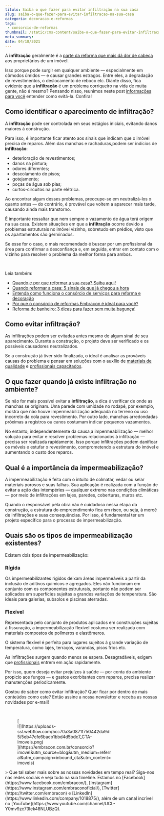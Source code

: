 ```yaml
---
titulo: Saiba o que fazer para evitar infiltração na sua casa
slug: saiba-o-que-fazer-para-evitar-infiltracao-na-sua-casa
categoria: decoracao-e-reformas
tags:
 - consorcio-de-reformas
thumbnail: /static/cms-content/saiba-o-que-fazer-para-evitar-infiltracao-na-sua-casa.jpeg
meta_summary: 
date: 04/10/2021
---
```

A **infiltração** geralmente é a [parte da reforma que mais dá dor de cabeça](https://www.embracon.com.br/blog/entenda-como-evitar-dores-de-cabeca-com-obras-e-reformas) aos proprietários de um imóvel.

Isso porque pode surgir em qualquer ambiente — especialmente em cômodos úmidos — e causar grandes estragos. Entre eles, a degradação de revestimentos, o deslocamento de reboco etc. Diante disso, fica evidente que a **infiltração** é um problema corriqueiro na vida de muita gente, não é mesmo? Pensando nisso, reunimos neste post [informações para você](https://www.embracon.com.br/blog/os-5-primeiros-passos-para-quem-vai-comecar-uma-reforma) entender como evitá-la. Confira!

Como identificar o aparecimento de infiltração?
-----------------------------------------------

A **infiltração** pode ser controlada em seus estágios iniciais, evitando danos maiores à construção.

Para isso, é importante ficar atento aos sinais que indicam que o imóvel precisa de reparos. Além das manchas e rachaduras,podem ser indícios de **infiltração**:

- deterioração de revestimentos;
- danos na pintura;
- odores diferentes;
- descolamento de pisos;
- gotejamento;
- poças de água sob pias;
- curtos-circuitos na parte elétrica.

Ao encontrar algum desses problemas, preocupe-se em neutralizá-los o quanto antes — do contrário, é provável que voltem a aparecer mais tarde, causando ainda mais transtorno.

É importante ressaltar que nem sempre o vazamento de água terá origem na sua casa. Existem situações em que a **infiltração** ocorre devido a problemas estruturais no imóvel vizinho, sobretudo em prédios, visto que os apartamentos são germinados.

Se esse for o caso, o mais recomendado é buscar por um profissional da área para confirmar a desconfiança e, em seguida, entrar em contato com o vizinho para resolver o problema da melhor forma para ambos.

‍

Leia também:

- [Quando e por que reformar a sua casa? Saiba aqui!](https://www.embracon.com.br/blog/quando-e-por-que-reformar-a-sua-casa-saiba-aqui)
- [Quando reformar a casa: 5 sinais de que já chegou a hora](https://www.embracon.com.br/blog/quando-reformar-a-casa-5-sinais-de-que-ja-chegou-a-hora)
- [Entenda como funciona o consórcio de serviços para reforma e decoração](https://www.embracon.com.br/blog/consorcio-de-servicos-para-reformas-e-decoracao)
- [Por que o consórcio de reformas Embracon é ideal para você?](https://www.embracon.com.br/blog/consorcio-reforma-embracon-por-que-e-uma-boa-opcao)
- [Reforma de banheiro: 3 dicas para fazer sem muita bagunça!](https://www.embracon.com.br/blog/reforma-de-banheiro-3-dicas-para-fazer-sem-muita-bagunca)

Como evitar infiltração?
------------------------

As infiltrações podem ser evitadas antes mesmo de algum sinal de seu aparecimento. Durante a construção, o projeto deve ser verificado e os possíveis causadores neutralizados.

Se a construção já tiver sido finalizada, o ideal é analisar as prováveis causas do problema e pensar em soluções com o auxílio de [materiais de qualidade](https://www.embracon.com.br/blog/saiba-como-escolher-os-melhores-fornecedores-para-sua-obra) e [profissionais capacitados](https://www.embracon.com.br/blog/afinal-preciso-de-um-engenheiro-de-obras-para-reformar-a-minha-casa).

O que fazer quando já existe infiltração no ambiente?
-----------------------------------------------------

Se não for mais possível evitar a **infiltração**, a dica é verificar de onde as manchas se originam. Uma parede com umidade no rodapé, por exemplo, mostra que não houve impermeabilização adequada no terreno ou uso incorreto da cola para revestimento. Por outro lado, manchas arredondadas próximas a registros ou canos costumam indicar pequenos vazamentos.

No entanto, independentemente da causa,a impermeabilização — melhor solução para evitar e resolver problemas relacionados à infiltração — precisa ser realizada rapidamente. Isso porque infiltrações podem danificar os móveis e estufar o revestimento, comprometendo a estrutura do imóvel e aumentando o custo dos reparos.

Qual é a importância da impermeabilização?
------------------------------------------

A impermeabilização é feita com o intuito de colmatar, vedar ou selar materiais porosos e suas falhas. Sua aplicação é realizada com a função de evitar a ação das intempéries — qualquer extremo nas condições climáticas — por meio de infiltrações em lajes, paredes, coberturas, muros etc.

Quando o responsável pela obra não é cuidadoso nessa etapa da construção, a estrutura do empreendimento fica em risco, ou seja, à mercê de infiltrações e suas consequências. Por isso, é fundamental ter um projeto específico para o processo de impermeabilização.

Quais são os tipos de impermeabilização existentes?
---------------------------------------------------

Existem dois tipos de impermeabilização:

### Rígida

Os impermeabilizantes rígidos deixam áreas impermeáveis a partir da inclusão de aditivos químicos e agregados. Eles não funcionam em conjunto com os componentes estruturais, portanto não podem ser aplicados em superfícies sujeitas a grandes variações de temperatura. São ideais para galerias, subsolos e piscinas aterradas.

### Flexível

Representada pelo conjunto de produtos aplicados em construções sujeitas à fissuração, a impermeabilização flexível costuma ser realizada com materiais compostos de polímeros e elastômeros.

O sistema flexível é perfeito para lugares sujeitos à grande variação de temperatura, como lajes, terraços, varandas, pisos frios etc.

As infiltrações surgem quando menos se espera. Desagradáveis, exigem que [profissionais](https://www.embracon.com.br/blog/afinal-preciso-de-um-engenheiro-de-obras-para-reformar-a-minha-casa) entrem em ação rapidamente.

Por isso, quem deseja evitar prejuízos à saúde — por conta do ambiente propicio aos fungos — e gastos exorbitantes com reparos, precisa realizar manutenções periodicamente.

Gostou de saber como evitar infiltração? Quer ficar por dentro de mais conteúdos como este? Então assine a nossa newsletter e receba as nossas novidades por e-mail!

‍

<figure class="w-richtext-figure-type-image w-richtext-align-center" style="max-width:310px">[<div>![](https://uploads-ssl.webflow.com/5cc70a3a0871f750442da9d5/5eb47cfe6bacb1bbd4d5bdc7_CTA-Imoveis.png)</div>](https://embracon.com.br/consorcio?imovel&utm_source=blog&utm_medium=referral&utm_campaign=inbound_cta&utm_content=imoveis)</figure>> Que tal saber mais sobre as nossas novidades em tempo real? Siga-nos nas redes sociais e veja tudo na sua timeline. Estamos no [Facebook](https://www.facebook.com/embracon/), [Instagram](https://www.instagram.com/embraconoficial/), [Twitter](https://twitter.com/embracon) e [LinkedIn](https://www.linkedin.com/company/1018875/), além de um canal incrível no [YouTube](https://www.youtube.com/channel/UCL-Y0mv9zc73Iek48NLUBzQ).

‍

